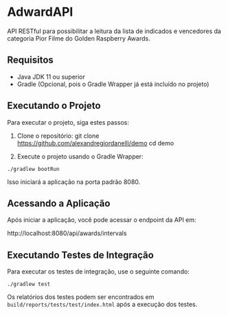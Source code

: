 # AdwardAPI

API RESTful para possibilitar a leitura da lista de indicados e vencedores
da categoria Pior Filme do Golden Raspberry Awards.

## Requisitos

- Java JDK 11 ou superior
- Gradle (Opcional, pois o Gradle Wrapper já está incluído no projeto)

## Executando o Projeto

Para executar o projeto, siga estes passos:

1. Clone o repositório:
git clone https://github.com/alexandregiordanelli/demo
cd demo

2. Execute o projeto usando o Gradle Wrapper:

```
./gradlew bootRun
```

Isso iniciará a aplicação na porta padrão 8080.

## Acessando a Aplicação

Após iniciar a aplicação, você pode acessar o endpoint da API em:

http://localhost:8080/api/awards/intervals

## Executando Testes de Integração

Para executar os testes de integração, use o seguinte comando:

```
./gradlew test
```

Os relatórios dos testes podem ser encontrados em `build/reports/tests/test/index.html` após a execução dos testes.

